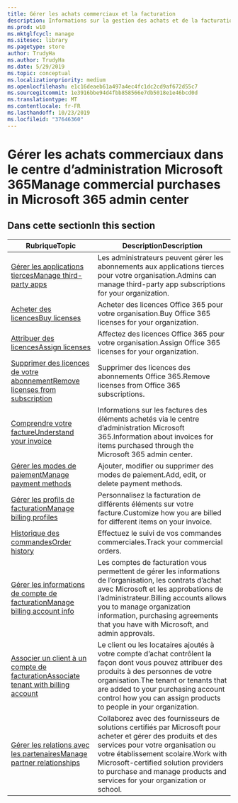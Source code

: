 ```yaml
---
title: Gérer les achats commerciaux et la facturation
description: Informations sur la gestion des achats et de la facturation pour les clients commerciaux.
ms.prod: w10
ms.mktglfcycl: manage
ms.sitesec: library
ms.pagetype: store
author: TrudyHa
ms.author: TrudyHa
ms.date: 5/29/2019
ms.topic: conceptual
ms.localizationpriority: medium
ms.openlocfilehash: e1c16deaeb61a497a4ec4fc1dc2cd9af672d55c7
ms.sourcegitcommit: 1e3916bbe94d4fbb858566e7db5018e1e46bcd0d
ms.translationtype: MT
ms.contentlocale: fr-FR
ms.lasthandoff: 10/23/2019
ms.locfileid: "37646360"
---
```

# <a name="manage-commercial-purchases-in-microsoft-365-admin-center"></a><span data-ttu-id="8d860-103">Gérer les achats commerciaux dans le centre d’administration Microsoft 365</span><span class="sxs-lookup"><span data-stu-id="8d860-103">Manage commercial purchases in Microsoft 365 admin center</span></span>

## <a name="in-this-section"></a><span data-ttu-id="8d860-104">Dans cette section</span><span class="sxs-lookup"><span data-stu-id="8d860-104">In this section</span></span>

| <span data-ttu-id="8d860-105">Rubrique</span><span class="sxs-lookup"><span data-stu-id="8d860-105">Topic</span></span> | <span data-ttu-id="8d860-106">Description</span><span class="sxs-lookup"><span data-stu-id="8d860-106">Description</span></span> |
| ----- | ----------- |
| [<span data-ttu-id="8d860-107">Gérer les applications tierces</span><span class="sxs-lookup"><span data-stu-id="8d860-107">Manage third-party apps</span></span>](manage-saas-apps.md) | <span data-ttu-id="8d860-108">Les administrateurs peuvent gérer les abonnements aux applications tierces pour votre organisation.</span><span class="sxs-lookup"><span data-stu-id="8d860-108">Admins can manage third-party app subscriptions for your organization.</span></span> |
| [<span data-ttu-id="8d860-109">Acheter des licences</span><span class="sxs-lookup"><span data-stu-id="8d860-109">Buy licenses</span></span>](https://docs.microsoft.com/office365/admin/subscriptions-and-billing/buy-licenses?view=o365-worldwide) | <span data-ttu-id="8d860-110">Acheter des licences Office 365 pour votre organisation.</span><span class="sxs-lookup"><span data-stu-id="8d860-110">Buy Office 365 licenses for your organization.</span></span> |
| [<span data-ttu-id="8d860-111">Attribuer des licences</span><span class="sxs-lookup"><span data-stu-id="8d860-111">Assign licenses</span></span>](https://docs.microsoft.com/office365/admin/subscriptions-and-billing/assign-licenses-to-users?view=o365-worldwide) | <span data-ttu-id="8d860-112">Affectez des licences Office 365 pour votre organisation.</span><span class="sxs-lookup"><span data-stu-id="8d860-112">Assign Office 365 licenses for your organization.</span></span> |
| [<span data-ttu-id="8d860-113">Supprimer des licences de votre abonnement</span><span class="sxs-lookup"><span data-stu-id="8d860-113">Remove licenses from subscription</span></span>](https://docs.microsoft.com/office365/admin/subscriptions-and-billing/remove-licenses-from-subscription?view=o365-worldwide) | <span data-ttu-id="8d860-114">Supprimer des licences des abonnements Office 365.</span><span class="sxs-lookup"><span data-stu-id="8d860-114">Remove licenses from Office 365 subscriptions.</span></span> |
| [<span data-ttu-id="8d860-115">Comprendre votre facture</span><span class="sxs-lookup"><span data-stu-id="8d860-115">Understand your invoice</span></span>](/microsoft-365/commerce/billing-and-payments/understand-your-invoice) | <span data-ttu-id="8d860-116">Informations sur les factures des éléments achetés via le centre d’administration Microsoft 365.</span><span class="sxs-lookup"><span data-stu-id="8d860-116">Information about invoices for items purchased through the Microsoft 365 admin center.</span></span> |
| [<span data-ttu-id="8d860-117">Gérer les modes de paiement</span><span class="sxs-lookup"><span data-stu-id="8d860-117">Manage payment methods</span></span>](https://docs.microsoft.com/microsoft-store/payment-methods) | <span data-ttu-id="8d860-118">Ajouter, modifier ou supprimer des modes de paiement.</span><span class="sxs-lookup"><span data-stu-id="8d860-118">Add, edit, or delete payment methods.</span></span> |
| [<span data-ttu-id="8d860-119">Gérer les profils de facturation</span><span class="sxs-lookup"><span data-stu-id="8d860-119">Manage billing profiles</span></span>](/microsoft-365/commerce/billing-and-payments/manage-billing-profiles) | <span data-ttu-id="8d860-120">Personnalisez la facturation de différents éléments sur votre facture.</span><span class="sxs-lookup"><span data-stu-id="8d860-120">Customize how you are billed for different items on your invoice.</span></span>  |
| [<span data-ttu-id="8d860-121">Historique des commandes</span><span class="sxs-lookup"><span data-stu-id="8d860-121">Order history</span></span>](https://docs.microsoft.com/microsoft-store/manage-orders-microsoft-store-for-business) | <span data-ttu-id="8d860-122">Effectuez le suivi de vos commandes commerciales.</span><span class="sxs-lookup"><span data-stu-id="8d860-122">Track your commercial orders.</span></span> |
| [<span data-ttu-id="8d860-123">Gérer les informations de compte de facturation</span><span class="sxs-lookup"><span data-stu-id="8d860-123">Manage billing account info</span></span>](https://docs.microsoft.com/microsoft-store/update-microsoft-store-for-business-account-settings) | <span data-ttu-id="8d860-124">Les comptes de facturation vous permettent de gérer les informations de l’organisation, les contrats d’achat avec Microsoft et les approbations de l’administrateur.</span><span class="sxs-lookup"><span data-stu-id="8d860-124">Billing accounts allows you to manage organization information, purchasing agreements that you have with Microsoft, and admin approvals.</span></span> |
| [<span data-ttu-id="8d860-125">Associer un client à un compte de facturation</span><span class="sxs-lookup"><span data-stu-id="8d860-125">Associate tenant with billing account</span></span>](https://docs.microsoft.com/microsoft-store/manage-mpsa-software-microsoft-store-for-business) | <span data-ttu-id="8d860-126">Le client ou les locataires ajoutés à votre compte d’achat contrôlent la façon dont vous pouvez attribuer des produits à des personnes de votre organisation.</span><span class="sxs-lookup"><span data-stu-id="8d860-126">The tenant or tenants that are added to your purchasing account control how you can assign products to people in your organization.</span></span> |
| [<span data-ttu-id="8d860-127">Gérer les relations avec les partenaires</span><span class="sxs-lookup"><span data-stu-id="8d860-127">Manage partner relationships</span></span>](https://docs.microsoft.com/microsoft-store/work-with-partner-microsoft-store-business) | <span data-ttu-id="8d860-128">Collaborez avec des fournisseurs de solutions certifiés par Microsoft pour acheter et gérer des produits et des services pour votre organisation ou votre établissement scolaire.</span><span class="sxs-lookup"><span data-stu-id="8d860-128">Work with Microsoft-certified solution providers to purchase and manage products and services for your organization or school.</span></span> |
